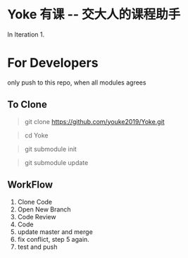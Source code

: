 # Yoke 有课 -- 交大人的课程助手

In Iteration 1.  

# For Developers
only push to this repo, when all modules agrees
## To Clone 
> git clone https://github.com/youke2019/Yoke.git

> cd Yoke

> git submodule init

> git submodule update

## WorkFlow
1. Clone Code 
2. Open New Branch
3. Code Review
4. Code
5. update master and merge
6. fix conflict, step 5 again.
7. test and push



